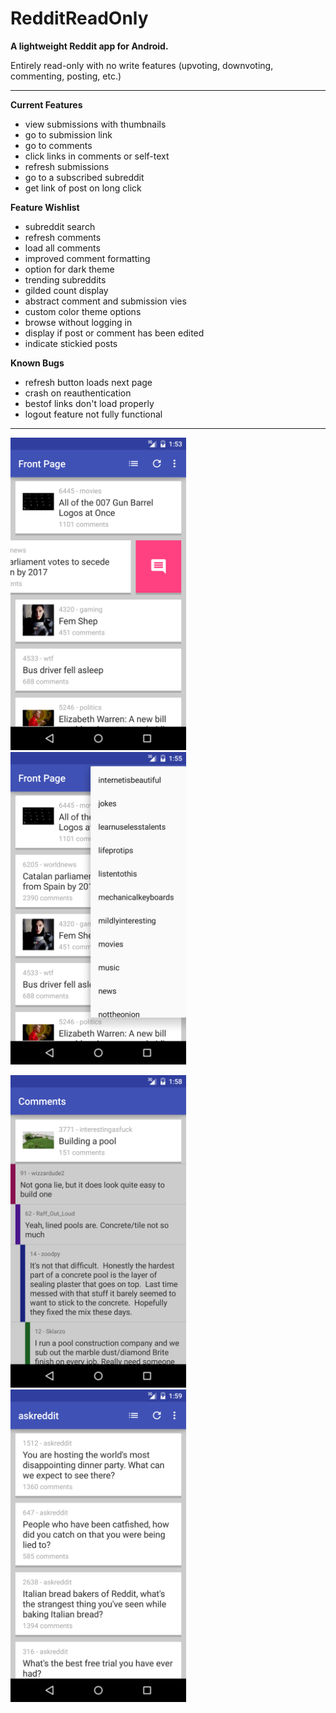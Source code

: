 # RedditReadOnly

**A lightweight Reddit app for Android.**

Entirely read-only with no write features (upvoting, downvoting, commenting, posting, etc.)

---

**Current Features**
 - view submissions with thumbnails
 - go to submission link
 - go to comments
 - click links in comments or self-text
 - refresh submissions
 - go to a subscribed subreddit
 - get link of post on long click

**Feature Wishlist**
 - subreddit search
 - refresh comments
 - load all comments
 - improved comment formatting
 - option for dark theme
 - trending subreddits
 - gilded count display
 - abstract comment and submission vies
 - custom color theme options
 - browse without logging in
 - display if post or comment has been edited
 - indicate stickied posts

**Known Bugs**
 - refresh button loads next page
 - crash on reauthentication
 - bestof links don't load properly
 - logout feature not fully functional
 
---
 
<a href="Screenshot 1"><img src="./screenshot1.png" height="500" width="281" ></a>
<a href="Screenshot 2"><img src="./screenshot2.png" height="500" width="281" ></a>

<a href="Screenshot 3"><img src="./screenshot3.png" height="500" width="281" ></a>
<a href="Screenshot 4"><img src="./screenshot4.png" height="500" width="281" ></a>

